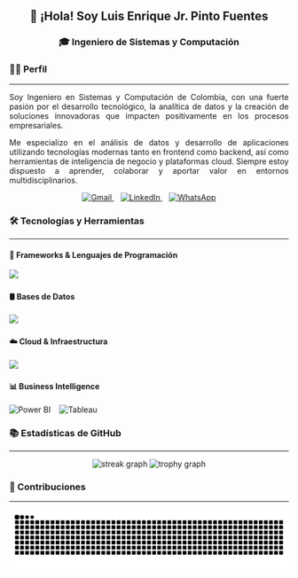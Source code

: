<div>
  <h2 align="center">👋 ¡Hola! Soy Luis Enrique Jr. Pinto Fuentes</h2>
<h3 align="center">🎓 Ingeniero de Sistemas y Computación</h3>
</div>


### 👩‍💻 Perfil
---

<p align="justify">
  Soy Ingeniero en Sistemas y Computación de Colombia, con una fuerte pasión por el desarrollo tecnológico, la analítica de datos y la creación de soluciones innovadoras que impacten positivamente en los procesos empresariales.
</p>

<p align="justify">
  Me especializo en el análisis de datos y desarrollo de aplicaciones utilizando tecnologías modernas tanto en frontend como backend, así como herramientas de inteligencia de negocio y plataformas cloud. Siempre estoy dispuesto a aprender, colaborar y aportar valor en entornos multidisciplinarios.
</p>

<p align="center"> <a href="mailto:luisenriquepinto9@gmail.com" target="_blank"> <img src="https://img.shields.io/badge/Gmail-D14836?style=for-the-badge&logo=gmail&logoColor=white" alt="Gmail" /> </a> &nbsp;&nbsp; <a href="https://www.linkedin.com/in/luis-enrique-jr-pinto-fuentes-688629316" target="_blank"> <img src="https://img.shields.io/badge/LinkedIn-0A66C2?style=for-the-badge&logo=linkedin&logoColor=white" alt="LinkedIn" /> </a> &nbsp;&nbsp; <a href="tel:+573227005571" target="_blank"> <img src="https://img.shields.io/badge/WhatsApp-25D366?style=for-the-badge&logo=whatsapp&logoColor=white" alt="WhatsApp" /> </a> </p>

### 🛠 Tecnologías y Herramientas
---

#### 🧩 Frameworks & Lenguajes de Programación
<p align="justify"> <img src="https://skillicons.dev/icons?i=react,nodejs,express,angular,spring,fastapi,js,java,python" /> </p>

#### 🛢️ Bases de Datos
<p align="justify"> <img src="https://skillicons.dev/icons?i=mongodb,mysql,postgres,supabase" /> </p>

#### ☁️ Cloud & Infraestructura
<p align="justify"> <img src="https://skillicons.dev/icons?i=aws,gcp,azure,docker" /> </p>

#### 📊 Business Intelligence
<p align="justify"> <img src="https://img.shields.io/badge/Power%20BI-F2C811?style=for-the-badge&logo=powerbi&logoColor=black" alt="Power BI" height="28" /> &nbsp;&nbsp; <img src="https://img.shields.io/badge/Tableau-E97627?style=for-the-badge&logo=tableau&logoColor=white" alt="Tableau" height="28" /> </p>

### 📚 Estadísticas de GitHub
---

<div align="center">
  <img src="https://streak-stats.demolab.com?user=luispinto9&locale=en&mode=daily&theme=dracula&hide_border=false&border_radius=5&order=3" height="150" alt="streak graph"  />
  <img src="https://github-profile-trophy.vercel.app?username=luispinto9&theme=dracula&column=-1&row=1&margin-w=8&margin-h=8&no-bg=false&no-frame=false&order=4" height="150" alt="trophy graph"  />
</div>

### 🐍 Contribuciones
---

<div align="center">
  <img src="https://raw.githubusercontent.com/LuisPinto9/LuisPinto9/output/snake.svg" alt="Snake animation" />
</div>


